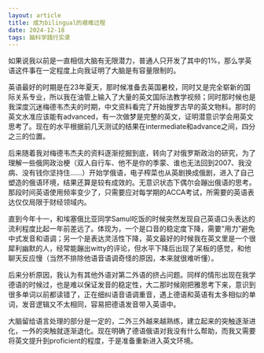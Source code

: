 ```yaml
---
layout: article
title: 成为bilingual的艰难过程
date: 2024-12-18
tags: 脑科学践行实录
---
```

如果说我以前是一直相信大脑有无限潜力，普通人只开发了其中的1%，那么学英语这件事在一定程度上向我证明了大脑是有容量限制的。

英语最好的时期是在23年夏天，那时候准备去英国暑校，同时又是完全崭新的国际关系专业，所以我在油管上输入了大量的英文国际法教学视频；同时那时候也是我深度沉迷梅德韦杰夫的时期，中文资料看完了开始搜罗古早的英文物料。那时的英文水准应该能有advanced，有一次做梦是完整的英文，证明潜意识学会用英文思考了。现在的水平根据前几天测试的结果在intermediate和advance之间，四分之三的位置。

后来随着我对梅德韦杰夫的资料逐渐挖掘到底，转向了对俄罗斯政治的研究，为了理解一些俄网政治梗（双人自行车、他不是你的季蒙、谁也无法回到2007、我没病、没有钱你坚持住……）开始学俄语，电子榨菜也从英剧换成俄剧，进入了自己塑造的俄语环境，结果还算是较有成效的。无意识状态下偶尔会蹦出俄语的思考。那段时间英语使用频率变少了，只需要应对每学期的ACCA考试，所需要的英语表达仅仅局限于财经领域内。

直到今年十一，和埃塞俄比亚同学Samul吃饭的时候突然发现自己英语口头表达的流利程度比起一年前差远了。体现为，一个是口音的稳定度下降，需要“用力”避免中式发音和语调；另一个是表达灵活性下降，英文最好的时候我在英文里是一个很犀利幽默的人，经常能蹦出witty的评论，但水平下降后出现了呆板的感觉，和他聊天反应慢（当然不排除他语音语调奇怪的原因，本来就很难听懂）。

后来分析原因，我认为有其他外语对第二外语的挤占问题。同样的情形出现在我学德语的时候过，也是难以保证发音的稳定性，大二那时候刚把雅思考下来，意识到很多单词以前都读错了，正在细纠语音语调重音，遇上德语和英语有太多相似的单词，发音逻辑又不太相同，容易把德语发音带入英语中。

大脑留给语言处理的部分是一定的，二外三外越来越熟练，建立起来的突触逐渐进化，一外的突触就逐渐退化。现在明确了德语俄语对我没有什么帮助，而我又需要将英文提升到proficient的程度，于是准备重新进入英文环境。